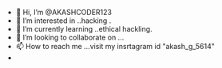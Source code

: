 - 👋 Hi, I’m @AKASHCODER123
- 👀 I’m interested in ..hacking .
- 🌱 I’m currently learning ..ethical hackling.
- 💞️ I’m looking to collaborate on ...
- 📫 How to reach me ...visit my insrtagram id "akash_g_5614"
- 

<!---
AKASHCODER123/AKASHCODER123 is a ✨ special ✨ repository because its `README.md` (this file) appears on your GitHub profile.
You can click the Preview link to take a look at your changes.
--->

